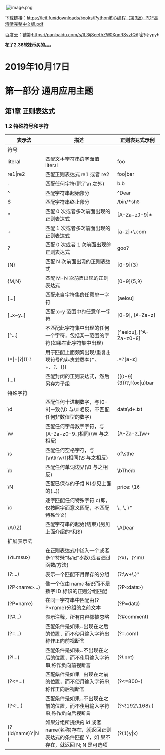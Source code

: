 ![]()
![image.png](https://img.hacpai.com/file/2019/10/image-0e051650.png)

下载链接：https://leif.fun/downloads/books/Python核心编程（第3版）PDF高清晰完整中文版.pdf

百度云：链接:https://pan.baidu.com/s/1L3ij8eefhZW0XqnRSvztQA  密码:ypyh

**花了2.36软妹币买的。。。**

# 2019年10月17日
# 第一部分 通用应用主题
## 第1章 正则表达式
### 1.2 特殊符号和字符
|表示法|描述|正则表达式示例|
| --- | --- | --- |
|符号|||
|literal|匹配文本字符串的字面值 literal|foo|
|re1\|re2|匹配正则表达式 re1 或者 re2|foo\|bar|
|.|匹配任何字符(除了\n 之外)|b.b|
|^|匹配字符串起始部分|^Dear|
|$|匹配字符串终止部分|/bin/*sh$|
|\*|匹配 0 次或者多次前面出现的正则表达式|[A-Za-z0-9]\*|
|+|匹配 1 次或者多次前面出现的正则表达式|[a-z]+\\.com|
|?|匹配 0 次或者 1 次前面出现的正则表达式|goo?|
|{N}|匹配 N 次前面出现的正则表达式|[0-9]{3}|
|{M,N}|匹配 M~N 次前面出现的正则表达式|[0-9]{5,9}|
|[...]|匹配来自字符集的任意单一字符|[aeiou]|
|[..x−y..]|匹配 x~y 范围中的任意单一字符|[0-9], [A-Za-z]|
|[^...]|不匹配此字符集中出现的任何一个字符，包括某一范围的字符(如果在此字符集中出现)|[^aeiou], [^A-Za-z0-9]|
|(\*\|+\|?\|{})?|用于匹配上面频繁出现/重复出现符号的非贪婪版本(\*、+、?、{})|.\*?[a-z]|
|(...)|匹配封闭的正则表达式，然后另存为子组|([0-9]{3})?,f(oo\|u)bar|
|特殊字符|||
|\d|匹配任何十进制数字，与[0-9]一致(\D 与\d 相反，不匹配任何非数值型的数字)|data\d+.txt|
|\w|匹配任何字母数字字符，与[A-Za-z0-9_]相同(\W 与之相反)|[A-Za-z_]\w+|
|\s|匹配任何空格字符，与[\n\t\r\v\f]相同(\S 与之相反)|of\sthe|
|\b|匹配任何单词边界(\B 与之相反)|\bThe\b|
|\N|匹配已保存的子组 N(参见上面的(...))|price: \16|
|\c|逐字匹配任何特殊字符 c(即，仅按照字面意义匹配，不匹配特殊含义)|\\., \\\, \\\*|
|\A(\Z)|匹配字符串的起始(结束)(另见上面介绍的^和$)|\ADear|
|扩展表示法|||
|(?iLmsux)|在正则表达式中嵌入一个或者多个特殊“标记”参数(或者通过函数/方法)|(?x)，(? im)|
|(?:...)|表示一个匹配不用保存的分组|(?:\\w+\\.)*|
|(?P\<name\>...) |像一个仅由 name 标识而不是数字 ID 标识的正则分组匹配|(?P\<data\>) |
|(?P=name) |在同一字符串中匹配由(?P<name)分组的之前文本|(?P=data) |
|(?#...)|表示注释，所有内容都被忽略|(?#comment) |
|(?=...)|匹配条件是如果...出现在之后的位置，而不使用输入字符串;称作正向前视断言|(?=.com) |
|(?!...)|匹配条件是如果...不出现在之后的位置，而不使用输入字符串;称作负向前视断言|(?!.net) |
|(?<=...)|匹配条件是如果...出现在之前的位置，而不使用输入字符串;称作正向后视断言|(?<=800-) |
|(?<!...)|匹配条件是如果...不出现在之前的位置，而不使用输入字符串;称作负向后视断言|(?<!192\\.168\\.)|
|(?(id/name)Y\|N )|如果分组所提供的 id 或者 name(名称)存在，就返回正则表达式的条件匹配 Y，如 果不存在，就返回 N;\|N 是可选项|(?(1)y\|x)|



  
 
 
 
 
 
 
  
 

       
       
       
       
       
              
       
       

       
       
       
       
       
       
       
       
         
        
         
          

